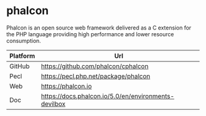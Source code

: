 # phalcon

Phalcon is an open source web framework delivered as a C extension for the PHP language providing high performance and lower resource consumption.

| Platform | Url                                                              |
|----------|------------------------------------------------------------------|
| GitHub   | https://github.com/phalcon/cphalcon                              |
| Pecl     | https://pecl.php.net/package/phalcon                             |
| Web      | https://phalcon.io                                               |
| Doc      | https://docs.phalcon.io/5.0/en/environments-devilbox             |

